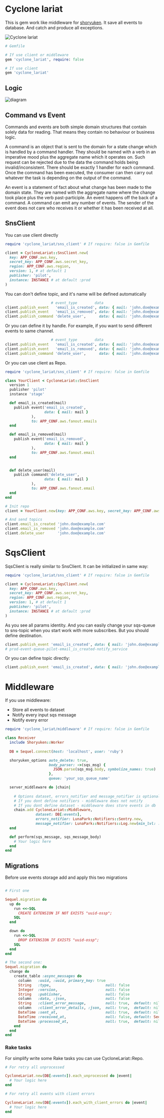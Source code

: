 # Cyclone lariat

This is gem work like middleware for [shoryuken](https://github.com/ruby-shoryuken/shoryuken). It save all events to database. And catch and produce all exceptions.  

![Cyclone lariat](docs/_imgs/lariat.jpg)


```ruby
# Gemfile

# If use client or middleware 
gem 'cyclone_lariat', require: false

# If use client
gem 'cyclone_lariat'
```

## Logic

![diagram](docs/_imgs/diagram.png)

## Command vs Event
Commands and events are both simple domain structures that contain solely data for reading. That means they contain no 
behaviour or business logic.

A command is an object that is sent to the domain for a state change which is handled by a command handler. They should 
be named with a verb in an imperative mood plus the aggregate name which it operates on. Such request can be rejected 
due to the data the command holds being invalid/inconsistent. There should be exactly 1 handler for each command. 
Once the command has been executed, the consumer can then carry out whatever the task is depending on the output of the 
command.

An event is a statement of fact about what change has been made to the domain state. They are named with the aggregate 
name where the change took place plus the verb past-participle. An event happens off the back of a command. 
A command can emit any number of events. The sender of the event does not care who receives it or whether it has been 
received at all.

## SnsClient
You can use client directly

```ruby
require 'cyclone_lariat/sns_client' # If require: false in Gemfile 

client = CycloneLariat::SnsClient.new(
  key: APP_CONF.aws.key,
  secret_key: APP_CONF.aws.secret_key,
  region: APP_CONF.aws.region,
  version: 1, # at default 1
  publisher: 'pilot',
  instance: INSTANCE # at default :prod
)
```

You can don't define topic, and it's name will be defined automatically 
```ruby
                     # event_type        data                                    topic
client.publish_event   'email_is_created', data: { mail: 'john.doe@example.com' } # prod-event-fanout-pilot-email_is_created
client.publish_event   'email_is_removed', data: { mail: 'john.doe@example.com' } # prod-event-fanout-pilot-email_is_removed
client.publish_command 'delete_user',      data: { mail: 'john.doe@example.com' } # prod-command-fanout-pilot-delete_user
```
Or you can define it by handle. For example, if you want to send different events to same channel.
```ruby
                     # event_type        data                                    topic
client.publish_event   'email_is_created', data: { mail: 'john.doe@example.com' }, topic: 'prod-event-fanout-pilot-emails'
client.publish_event   'email_is_removed', data: { mail: 'john.doe@example.com' }, topic: 'prod-event-fanout-pilot-emails'
client.publish_command 'delete_user',      data: { mail: 'john.doe@example.com' }, topic: 'prod-command-fanout-pilot-emails'
```

Or you can use client as Repo.

```ruby
require 'cyclone_lariat/sns_client' # If require: false in Gemfile

class YourClient < CycloneLariat::SnsClient
  version 1
  publisher 'pilot'
  instance 'stage'

  def email_is_created(mail)
    publish event('email_is_created',
                  data: { mail: mail }
            ),
            to: APP_CONF.aws.fanout.emails
  end

  def email_is_removed(mail)
    publish event('email_is_removed',
                  data: { mail: mail }
            ),
            to: APP_CONF.aws.fanout.email
  end


  def delete_user(mail)
    publish command('delete_user',
                  data: { mail: mail }
            ),
            to: APP_CONF.aws.fanout.email
  end
end

# Init repo
client = YourClient.new(key: APP_CONF.aws.key, secret_key: APP_CONF.aws.secret_key, region: APP_CONF.aws.region)

# And send topics
client.email_is_created 'john.doe@example.com'
client.email_is_removed 'john.doe@example.com'
client.delete_user      'john.doe@example.com'
```


# SqsClient
SqsClient is really similar to SnsClient. It can be initialized in same way:

```ruby
require 'cyclone_lariat/sns_client' # If require: false in Gemfile 

client = CycloneLariat::SqsClient.new(
  key: APP_CONF.aws.key,
  secret_key: APP_CONF.aws.secret_key,
  region: APP_CONF.aws.region,
  version: 1, # at default 1
  publisher: 'pilot',
  instance: INSTANCE # at default :prod
)
```

As you see all params identity. And you can easily change your sqs-queue to sns-topic when you start work with more
subscribes. But you should define destination.

```ruby
client.publish_event 'email_is_created', data: { mail: 'john.doe@example.com' }, dest: 'notify_service'  
# prod-event-queue-pilot-email_is_created-notify_service
```

Or you can define topic directly:
```ruby
client.publish_event 'email_is_created', data: { mail: 'john.doe@example.com' }, topic: 'prod-event-fanout-pilot-emails'
```


# Middleware
If you use middleware:
- Store all events to dataset
- Notify every input sqs message
- Notify every error 

```ruby
require 'cyclone_lariat/middleware' # If require: false in Gemfile

class Receiver
  include Shoryuken::Worker
  
  DB = Sequel.connect(host: 'localhost', user: 'ruby')

  shoryuken_options auto_delete: true,
                    body_parser: ->(sqs_msg) {
                      JSON.parse(sqs_msg.body, symbolize_names: true)
                    },
                    queue: 'your_sqs_queue_name'

  server_middleware do |chain|
    
    # Options dataset, errors_notifier and message_notifier is optionals.
    # If you dont define notifiers - middleware does not notify
    # If you dont define dataset - middleware does store events in db
    chain.add CycloneLariat::Middleware,
              dataset: DB[:events],
              errors_notifier: LunaPark::Notifiers::Sentry.new,
              message_notifier: LunaPark::Notifiers::Log.new(min_lvl: :debug, format: :pretty_json)
  end

  def perform(sqs_message, sqs_message_body)
    # Your logic here
  end
end
```

## Migrations
Before use events storage add and apply this two migrations

```ruby

# First one

Sequel.migration do
  up do
    run <<-SQL
      CREATE EXTENSION IF NOT EXISTS "uuid-ossp";
    SQL
  end

  down do
    run <<-SQL
      DROP EXTENSION IF EXISTS "uuid-ossp";
    SQL
  end
end

# The second one:
Sequel.migration do
  change do
    create_table :async_messages do
      column   :uuid, :uuid, primary_key: true
      String   :type,                         null: false
      Integer  :version,                      null: false
      String   :publisher,                    null: false
      column   :data, :json,                  null: false
      String   :client_error_message,         null: true,  default: nil
      column   :client_error_details, :json,  null: true,  default: nil
      DateTime :sent_at,                      null: true,  default: nil
      DateTime :received_at,                  null: false, default: Sequel::CURRENT_TIMESTAMP
      DateTime :processed_at,                 null: true,  default: nil
    end
  end
end
```

### Rake tasks

For simplify write some Rake tasks you can use CycloneLariat::Repo.

```ruby
# For retry all unprocessed

CycloneLariat.new(DB[:events]).each_unprocessed do |event|
  # Your logic here
end

# For retry all events with client errors

CycloneLariat.new(DB[:events]).each_with_client_errors do |event|
  # Your logic here
end
```
